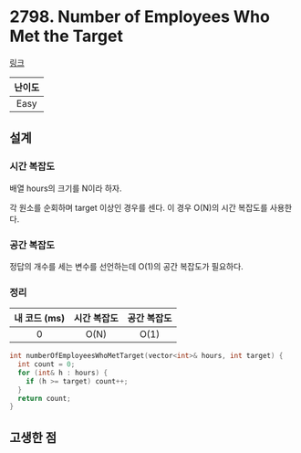 # 2798. Number of Employees Who Met the Target

[링크](https://leetcode.com/problems/number-of-employees-who-met-the-target/description/)

| 난이도 |
| :----: |
|  Easy  |

## 설계

### 시간 복잡도

배열 hours의 크기를 N이라 하자.

각 원소를 순회하며 target 이상인 경우를 센다. 이 경우 O(N)의 시간 복잡도를 사용한다.

### 공간 복잡도

정답의 개수를 세는 변수를 선언하는데 O(1)의 공간 복잡도가 필요하다.

### 정리

| 내 코드 (ms) | 시간 복잡도 | 공간 복잡도 |
| :----------: | :---------: | :---------: |
|      0       |    O(N)     |    O(1)     |

```cpp
int numberOfEmployeesWhoMetTarget(vector<int>& hours, int target) {
  int count = 0;
  for (int& h : hours) {
    if (h >= target) count++;
  }
  return count;
}
```

## 고생한 점
